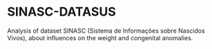 # SINASC-DATASUS
Analysis of dataset SINASC (Sistema de Informações sobre Nascidos Vivos), about influences on the weight and congenital anomalies.
